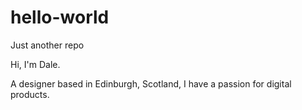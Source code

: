 # hello-world
Just another repo

Hi, I'm Dale.

A designer based in Edinburgh, Scotland, I have a passion for digital products.
